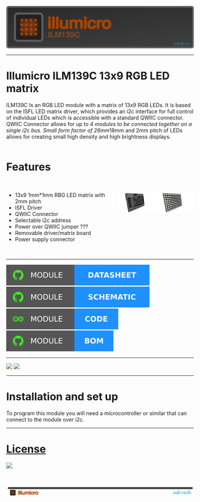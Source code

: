 ![Banner](docs/visual/ILM139C_banner.png)


---------------------------------------------------------------------------------
# Illumicro ILM139C 13x9 RGB LED matrix

ILM139C Is an RGB LED module with a matrix of 13x9 RGB LEDs.
It is based on the ISFL LED matrix driver, which provides an i2c interface for full control of
individual LEDs which is accessible with a standard QWIIC connector. 
QWIIC Connector allows for up to *4 modules to be connected together on a single i2c bus.
Small form factor of 26mm*18mm and 2mm pitch of LEDs allows for creating small 
high density and high brightness displays.
&nbsp;
&nbsp;
&nbsp;
&nbsp;
&nbsp;
&nbsp;
&nbsp;
&nbsp;
&nbsp;
&nbsp;


# Features
&nbsp;
&nbsp;
&nbsp;
&nbsp;
&nbsp;
<p>
<img src="/docs/visual/ILM139CM_vert_3d_top.png" align="right" width="20%"/>

<img src="/docs/visual/ILM139CD_vert_3d_top.png" align="right" width="20%"/>

- 13x9 1mm*1mm RBG LED matrix with 2mm pitch
- ISFL Driver
- QWIIC Connector
- Selectable i2c address
- Power over QWIIC jumper ???
- Removable driver/matrix board
- Power supply connector

<br clear="right"/>
</p>

---------------------------------------------------------------------------------
<p align="left">
  <a href="/docs/ILM139C_datasheet.pdf"><img src="docs/visual/badges/Module-Datasheet-1E90FF.svg"></a>
  <a href="/docs/schematics/ILM139C_schematic.pdf"><img src="docs/visual/badges/Module-Schematic-1E90FF.svg"></a>
  <a href="ILM139C Demo code"><img src="docs/visual/badges/Module-Code-1E90FF.svg"></a>
  <a href="/docs/bom/ILM139C_bom_partlist.pdf"><img src="docs/visual/badges/Module-BOM-1E90FF.svg"></a>
</p>

---------------------------------------------------------------------------------
<p align="left">
  <a href="docs/schematics/ILM139C_schematic.pdf"><img src="docs/visual/badges/Demo_Board-Schematic-1E90FF.svg"></a>
  <a href="docs/bom/bATtiny_guard_demo_board_bom_partlist.pdf"><img src="docs/visual/badges/Demo_Board-BOM-1E90FF.svg"></a>
</p>

---------------------------------------------------------------------------------

# Installation and set up

To program this module you will need a microcontroller or similar that can connect to the module over i2c.



---------------------------------------------------------------------------------
# [License](LICENSE)

<p align="left">
  
  [<img src="docs/visual/certification-mark-HR000117-wide.svg" style="width: 25%">](https://certification.oshwa.org/hr000117.html)
  
</p>



&nbsp;
&nbsp;
&nbsp;


![illumicro Series](docs/visual/illumicro_fbanner.png)

